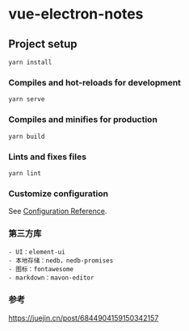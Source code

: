 # vue-electron-notes

## Project setup
```
yarn install
```

### Compiles and hot-reloads for development
```
yarn serve
```

### Compiles and minifies for production
```
yarn build
```

### Lints and fixes files
```
yarn lint
```

### Customize configuration
See [Configuration Reference](https://cli.vuejs.org/config/).

### 第三方库
    - UI：element-ui
    - 本地存储：nedb，nedb-promises
    - 图标：fontawesome
    - markdown：mavon-editor

### 参考
https://juejin.cn/post/6844904159150342157

